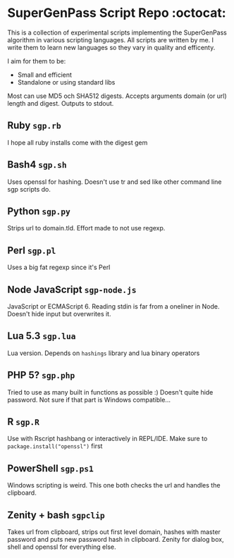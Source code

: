 # SuperGenPass Script Repo :octocat:
This is a collection of experimental scripts implementing the SuperGenPass algorithm in various scripting languages. All scripts are written by me. I write them to learn new languages so they vary in quality and efficenty.

I aim for them to be:
- Small and efficient
- Standalone or using standard libs

Most can use MD5 och SHA512 digests. Accepts arguments domain (or url) length and digest. Outputs to stdout.

## Ruby `sgp.rb`
I hope all ruby installs come with the digest gem

## Bash4 `sgp.sh`
Uses openssl for hashing. Doesn't use tr and sed like other command line sgp scripts do.

## Python `sgp.py`
Strips url to domain.tld. Effort made to not use regexp.

## Perl `sgp.pl`
Uses a big fat regexp since it's Perl

## Node JavaScript `sgp-node.js`
JavaScript or ECMAScript 6. Reading stdin is far from a oneliner in Node. Doesn't hide input but overwrites it. 

## Lua 5.3 `sgp.lua`
Lua version. Depends on `hashings` library and lua binary operators

## PHP 5? `sgp.php`
Tried to use as many built in functions as possible :)
Doesn't quite hide password. Not sure if that part is Windows compatible...

## R `sgp.R`
Use with Rscript hashbang or interactively in REPL/IDE. Make sure to `package.install("openssl")` first

## PowerShell `sgp.ps1`
Windows scripting is weird. This one both checks the url and handles the clipboard.

## Zenity + bash `sgpclip`
Takes url from clipboard, strips out first level domain, hashes with master password and puts new password hash in clipboard.
Zenity for dialog box, shell and openssl for everything else.
